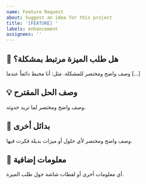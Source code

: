 ```yaml
---
name: Feature Request
about: Suggest an idea for this project
title: '[FEATURE] '
labels: enhancement
assignees: ''
---
```


## 🎯 هل طلب الميزة مرتبط بمشكلة؟
وصف واضح ومختصر للمشكلة. مثل: أنا محبط دائماً عندما [...]

## 💡 وصف الحل المقترح
وصف واضح ومختصر لما تريد حدوثه.

## 🔄 بدائل أخرى
وصف واضح ومختصر لأي حلول أو ميزات بديلة فكرت فيها.

## 📝 معلومات إضافية
أي معلومات أخرى أو لقطات شاشة حول طلب الميزة.